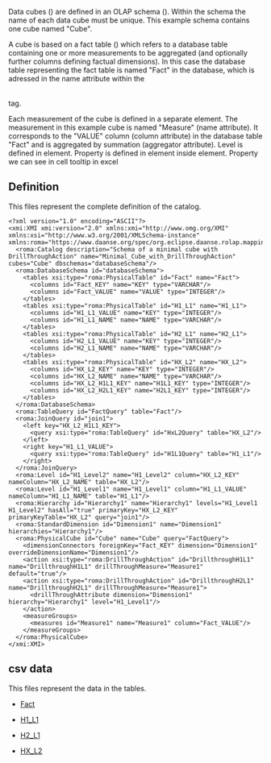 Data cubes (<Cube>) are defined in an OLAP schema (<Schema>). Within the schema the name of each data cube must be unique.
This example schema contains one cube named "Cube".

A cube is based on a fact table (<Table>) which refers to a database table containing one or more measurements to be aggregated (and optionally further columns defining factual dimensions).
In this case the database table representing the fact table is named "Fact" in the database, which is adressed in the name attribute within the <Table> tag.

Each measurement of the cube is defined in a separate <Measure> element.
The measurement in this example cube is named "Measure" (name attribute). It corresponds to the "VALUE" column (column attribute) in the database table "Fact" and is aggregated by summation (aggregator attribute).
Level is defined in <Level> element.
Property is defined in <Property> element inside <Level> element. Property we can see in cell tooltip in excel



## Definition

This files represent the complete definition of the catalog.

```xmi
<?xml version="1.0" encoding="ASCII"?>
<xmi:XMI xmi:version="2.0" xmlns:xmi="http://www.omg.org/XMI" xmlns:xsi="http://www.w3.org/2001/XMLSchema-instance" xmlns:roma="https://www.daanse.org/spec/org.eclipse.daanse.rolap.mapping">
  <roma:Catalog description="Schema of a minimal cube with DrillThroughAction" name="Minimal_Cube_with_DrillThroughAction" cubes="Cube" dbschemas="databaseSchema"/>
  <roma:DatabaseSchema id="databaseSchema">
    <tables xsi:type="roma:PhysicalTable" id="Fact" name="Fact">
      <columns id="Fact_KEY" name="KEY" type="VARCHAR"/>
      <columns id="Fact_VALUE" name="VALUE" type="INTEGER"/>
    </tables>
    <tables xsi:type="roma:PhysicalTable" id="H1_L1" name="H1_L1">
      <columns id="H1_L1_VALUE" name="KEY" type="INTEGER"/>
      <columns id="H1_L1_NAME" name="NAME" type="VARCHAR"/>
    </tables>
    <tables xsi:type="roma:PhysicalTable" id="H2_L1" name="H2_L1">
      <columns id="H2_L1_VALUE" name="KEY" type="INTEGER"/>
      <columns id="H2_L1_NAME" name="NAME" type="VARCHAR"/>
    </tables>
    <tables xsi:type="roma:PhysicalTable" id="HX_L2" name="HX_L2">
      <columns id="HX_L2_KEY" name="KEY" type="INTEGER"/>
      <columns id="HX_L2_NAME" name="NAME" type="VARCHAR"/>
      <columns id="HX_L2_H1L1_KEY" name="H1L1_KEY" type="INTEGER"/>
      <columns id="HX_L2_H2L1_KEY" name="H2L1_KEY" type="INTEGER"/>
    </tables>
  </roma:DatabaseSchema>
  <roma:TableQuery id="FactQuery" table="Fact"/>
  <roma:JoinQuery id="join1">
    <left key="HX_L2_H1L1_KEY">
      <query xsi:type="roma:TableQuery" id="HxL2Query" table="HX_L2"/>
    </left>
    <right key="H1_L1_VALUE">
      <query xsi:type="roma:TableQuery" id="H1L1Query" table="H1_L1"/>
    </right>
  </roma:JoinQuery>
  <roma:Level id="H1_Level2" name="H1_Level2" column="HX_L2_KEY" nameColumn="HX_L2_NAME" table="HX_L2"/>
  <roma:Level id="H1_Level1" name="H1_Level1" column="H1_L1_VALUE" nameColumn="H1_L1_NAME" table="H1_L1"/>
  <roma:Hierarchy id="Hierarchy1" name="Hierarchy1" levels="H1_Level1 H1_Level2" hasAll="true" primaryKey="HX_L2_KEY" primaryKeyTable="HX_L2" query="join1"/>
  <roma:StandardDimension id="Dimension1" name="Dimension1" hierarchies="Hierarchy1"/>
  <roma:PhysicalCube id="Cube" name="Cube" query="FactQuery">
    <dimensionConnectors foreignKey="Fact_KEY" dimension="Dimension1" overrideDimensionName="Dimension1"/>
    <action xsi:type="roma:DrillThroughAction" id="DrillthroughH1L1" name="DrillthroughH1L1" drillThroughMeasure="Measure1" default="true"/>
    <action xsi:type="roma:DrillThroughAction" id="DrillthroughH2L1" name="DrillthroughH2L1" drillThroughMeasure="Measure1">
      <drillThroughAttribute dimension="Dimension1" hierarchy="Hierarchy1" level="H1_Level1"/>
    </action>
    <measureGroups>
      <measures id="Measure1" name="Measure1" column="Fact_VALUE"/>
    </measureGroups>
  </roma:PhysicalCube>
</xmi:XMI>

```
## csv data


This files represent the data in the tables.

- [Fact](./data/Fact.csv)

- [H1_L1](./data/H1_L1.csv)

- [H2_L1](./data/H2_L1.csv)

- [HX_L2](./data/HX_L2.csv)

